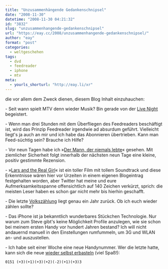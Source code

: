 ```yaml
---
title: "Unzusammenhängende Gedankenschnipsel"
date: "2008-11-30"
datetime: "2008-11-30 04:21:32"
id: "3832"
slug: "unzusammenhangende-gedankenschnipsel"
url: "https://eay.cc/2008/unzusammenhangende-gedankenschnipsel/"
author: "eay"
format: "post"
categories:
  - weltgeschehen
tags:
  - dvd
  - feedreader
  - iphone
  - mtv
meta:
  - yourls_shorturl: "http://eay.li/xr"
---
```


die vor allem dem Zweck dienen, diesem Blog Inhalt einzuhauchen:

\- Seit wann spielt MTV denn wieder Musik? Bin gerade von der [Live Night](http://www.mtv.de/news/MTV-LIVE-NIGHT-Acht-Stunden-Gitarrenrandale/19810076) begeistert.

\- Wenn man drei Stunden mit dem Überfliegen des Feedreaders beschäftigt ist, wird das Prinzip Feedreader irgendwie ad absurdum geführt. Vielleicht liegt's ja auch an mir und ich habe das Abonnieren übertrieben. Kann man Feed-süchtig sein? Brauche ich Hilfe?

\- Vor neun Tagen habe ich »[Der Mann, der niemals lebte](http://www.imdb.com/title/tt0758774/)« gesehen. Mit ziemlicher Sicherheit folgt innerhalb der nächsten neun Tage eine kleine, positiv gestimmte Rezension.

\- »[Lars and the Real Girl](http://www.amazon.de/exec/obidos/ASIN/B001FE3AE8/eayznet-21)« ist ein toller Film mit tollem Soundtrack und diese Erkenntnisse wären hier vor Urzeiten in einem eigenen Blogeintrag festgehalten worden, aber Twitter hat meine und eure Aufmerksamkeitsspanne offensichtlich auf 140 Zeichen verkürzt, sprich: die meisten Leser haben es schon gar nicht mehr bis hierhin geschafft.

\- Die letzte [Volkszählung](//eay.cc/2007/volkszahlung/) liegt genau ein Jahr zurück. Ob ich euch wieder zählen sollte?

\- Das iPhone ist ja bekanntlich wunderbares Stückchen Technologie. Nur warum zum Steve gibt's keine Möglichkeit Profile anzulegen, wie sie schon bei meinem ersten Handy vor hundert Jahren bestand? Ich will nicht andauernd manuell in den Einstellungen rumfummeln, um 3G und WLAN an- und auszustellen.

\- Ich habe seit einer Woche eine neue Handynummer. Wer die letzte hatte, kann sich die neue [wieder selbst erbasteln](//eay.cc/2008/neue-handynummer/) (viel Spaß!):

`0151 (+3)(+1)(+3)(+2)(-2)(+1)(+3)3`
